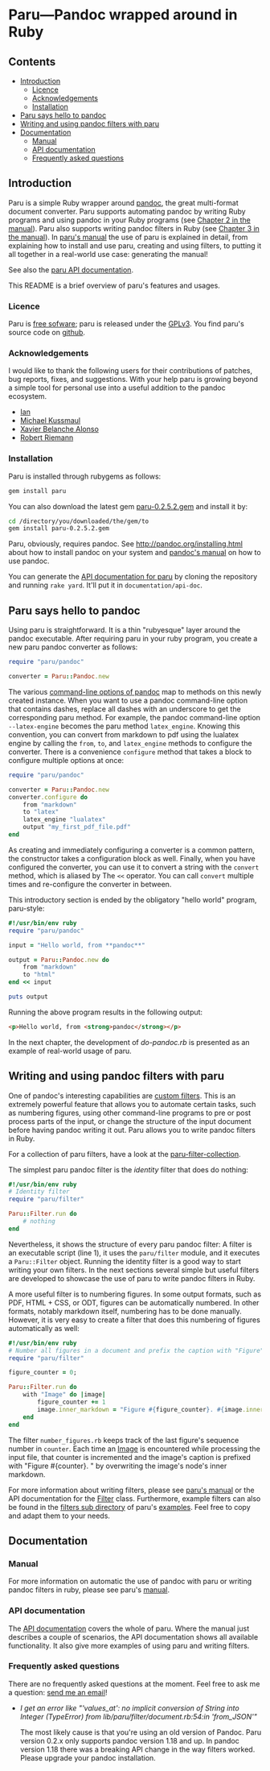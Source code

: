 # Paru—Pandoc wrapped around in Ruby

## Contents

-   [Introduction](#introduction)
    -   [Licence](#licence)
    -   [Acknowledgements](#acknowledgements)
    -   [Installation](#installation)
-   [Paru says hello to pandoc](#paru-says-hello-to-pandoc)
-   [Writing and using pandoc filters with paru](#writing-and-using-pandoc-filters-with-paru)
-   [Documentation](#documentation)
    -   [Manual](#manual)
    -   [API documentation](#api-documentation)
    -   [Frequently asked questions](#frequently-asked-questions)

Introduction
------------

Paru is a simple Ruby wrapper around [pandoc](http://www.pandoc.org), the great multi-format document converter. Paru supports automating pandoc by writing Ruby programs and using pandoc in your Ruby programs (see [Chapter 2 in the manual](https://heerdebeer.org/Software/markdown/paru/#automating-the-use-of-pandoc-with-paru)). Paru also supports writing pandoc filters in Ruby (see [Chapter 3 in the manual](https://heerdebeer.org/Software/markdown/paru/#writing-and-using-pandoc-filters-with-paru)). In [paru's manual](https://heerdebeer.org/Software/markdown/paru/) the use of paru is explained in detail, from explaining how to install and use paru, creating and using filters, to putting it all together in a real-world use case: generating the manual!

See also the [paru API documentation](https://heerdebeer.org/Software/markdown/paru/documentation/api-doc/).

This README is a brief overview of paru's features and usages.

### Licence

Paru is [free sofware](https://www.gnu.org/philosophy/free-sw.en.html); paru is released under the [GPLv3](https://www.gnu.org/licenses/gpl-3.0.en.html). You find paru's source code on [github](https://github.com/htdebeer/paru).

### Acknowledgements

I would like to thank the following users for their contributions of patches, bug reports, fixes, and suggestions. With your help paru is growing beyond a simple tool for personal use into a useful addition to the pandoc ecosystem.

-   [Ian](https://github.com/iandol)
-   [Michael Kussmaul](https://github.com/kusmi)
-   [Xavier Belanche Alonso](https://github.com/xbelanch)
-   [Robert Riemann](https://github.com/rriemann)

### Installation

Paru is installed through rubygems as follows:

``` bash
gem install paru
```

You can also download the latest gem [paru-0.2.5.2.gem](https://github.com/htdebeer/paru/blob/master/releases/paru-0.2.5.2.gem) and install it by:

``` bash
cd /directory/you/downloaded/the/gem/to
gem install paru-0.2.5.2.gem
```

Paru, obviously, requires pandoc. See <http://pandoc.org/installing.html> about how to install pandoc on your system and [pandoc's manual](http://pandoc.org/README.html) on how to use pandoc.

You can generate the [API documentation for paru](https://heerdebeer.org/Software/markdown/paru/documentation/api-doc/) by cloning the repository and running `rake yard`. It'll put it in `documentation/api-doc`.

Paru says hello to pandoc
-------------------------

Using paru is straightforward. It is a thin "rubyesque" layer around the pandoc executable. After requiring paru in your ruby program, you create a new paru pandoc converter as follows:

``` ruby
require "paru/pandoc"

converter = Paru::Pandoc.new
```

The various [command-line options of pandoc](http://pandoc.org/README.html#options) map to methods on this newly created instance. When you want to use a pandoc command-line option that contains dashes, replace all dashes with an underscore to get the corresponding paru method. For example, the pandoc command-line option `--latex-engine` becomes the paru method `latex_engine`. Knowing this convention, you can convert from markdown to pdf using the lualatex engine by calling the `from`, `to`, and `latex_engine` methods to configure the converter. There is a convenience `configure` method that takes a block to configure multiple options at once:

``` ruby
require "paru/pandoc"

converter = Paru::Pandoc.new
converter.configure do
    from "markdown"
    to "latex"
    latex_engine "lualatex"
    output "my_first_pdf_file.pdf"
end
```

As creating and immediately configuring a converter is a common pattern, the constructor takes a configuration block as well. Finally, when you have configured the converter, you can use it to convert a string with the `convert` method, which is aliased by The `<<` operator. You can call `convert` multiple times and re-configure the converter in between.

This introductory section is ended by the obligatory "hello world" program, paru-style:

``` ruby
#!/usr/bin/env ruby
require "paru/pandoc"

input = "Hello world, from **pandoc**"

output = Paru::Pandoc.new do
    from "markdown"
    to "html"
end << input

puts output
```

Running the above program results in the following output:

``` html
<p>Hello world, from <strong>pandoc</strong></p>
```

In the next chapter, the development of *do-pandoc.rb* is presented as an example of real-world usage of paru.

Writing and using pandoc filters with paru
------------------------------------------

One of pandoc's interesting capabilities are [custom filters](http://pandoc.org/scripting.html). This is an extremely powerful feature that allows you to automate certain tasks, such as numbering figures, using other command-line programs to pre or post process parts of the input, or change the structure of the input document before having pandoc writing it out. Paru allows you to write pandoc filters in Ruby.

For a collection of paru filters, have a look at the [paru-filter-collection](https://github.com/htdebeer/paru-filter-collection).

The simplest paru pandoc filter is the *identity* filter that does do nothing:

``` ruby
#!/usr/bin/env ruby
# Identity filter
require "paru/filter"

Paru::Filter.run do
    # nothing
end
```

Nevertheless, it shows the structure of every paru pandoc filter: A filter is an executable script (line 1), it uses the `paru/filter` module, and it executes a `Paru::Filter` object. Running the identity filter is a good way to start writing your own filters. In the next sections several simple but useful filters are developed to showcase the use of paru to write pandoc filters in Ruby.

A more useful filter is to numbering figures. In some output formats, such as PDF, HTML + CSS, or ODT, figures can be automatically numbered. In other formats, notably markdown itself, numbering has to be done manually. However, it is very easy to create a filter that does this numbering of figures automatically as well:

``` ruby
#!/usr/bin/env ruby
# Number all figures in a document and prefix the caption with "Figure".
require "paru/filter"

figure_counter = 0;

Paru::Filter.run do 
    with "Image" do |image|
        figure_counter += 1
        image.inner_markdown = "Figure #{figure_counter}. #{image.inner_markdown}"
    end
end
```

The filter `number_figures.rb` keeps track of the last figure's sequence number in `counter`. Each time an [Image](https://heerdebeer.org/Software/markdown/paru/documentation/api-doc/Paru/PandocFilter/Image.html) is encountered while processing the input file, that counter is incremented and the image's caption is prefixed with "Figure \#{counter}. " by overwriting the image's node's inner markdown.

For more information about writing filters, please see [paru's manual](https://heerdebeer.org/Software/markdown/paru/) or the API documentation for the [Filter](https://heerdebeer.org/Software/markdown/paru/documentation/api-doc/Paru/Filter.html) class. Furthermore, example filters can also be found in the [filters sub directory](examples/filters) of paru's [examples](examples/). Feel free to copy and adapt them to your needs.

Documentation
-------------

### Manual

For more information on automatic the use of pandoc with paru or writing pandoc filters in ruby, please see paru's [manual](https://heerdebeer.org/Software/markdown/paru/).

### API documentation

The [API documentation](https://heerdebeer.org/Software/markdown/paru/documentation/api-doc/) covers the whole of paru. Where the manual just describes a couple of scenarios, the API documentation shows all available functionality. It also give more examples of using paru and writing filters.

### Frequently asked questions

There are no frequently asked questions at the moment. Feel free to ask me a question: [send me an email](mailto:Huub@heerdebeer.org)!

-   *I get an error like "'values\_at': no implicit conversion of String into Integer (TypeError) from lib/paru/filter/document.rb:54:in 'from\_JSON'"*

    The most likely cause is that you're using an old version of Pandoc. Paru version 0.2.x only supports pandoc version 1.18 and up. In pandoc version 1.18 there was a breaking API change in the way filters worked. Please upgrade your pandoc installation.
